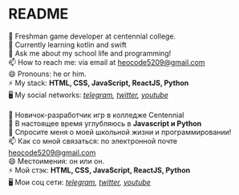 # README
👯 Freshman game developer at centennial college.<br/>
🔭 Currently learning kotlin and swift<br/>
💬 Ask me about my school life and programming!<br/>
📫 How to reach me: via email at heocode5209@gmail.com<br/>
😄 Pronouns: he or him.<br/>
⚡ My stack: <b>HTML, CSS, JavaScript, ReactJS, Python</b><br/>
🖥  My social networks: <em>[telegram](https://t.me/heopocode), [twitter](https://x.com/heopos1t), [youtube](https://www.youtube.com/channel/UCcvEEtswln8fjaxaUgXbT5A)</em>
<br/></br>
👯 Новичок-разработчик игр в колледже Centennial<br/>
🔭 В настоящее время углубляюсь в <b>Javascript и Python</b><br/>
💬 Спросите меня о моей школьной жизни и программировании!<br/>
📫 Как со мной связаться: по электронной почте heocode5209@gmail.com<br/>
😄 Местоимения: он или он.<br/>
⚡ Мой стэк: <b>HTML, CSS, JavaScript, ReactJS, Python</b><br/>
🖥  Мои соц сети: <em>[telegram](https://t.me/heopocode), [twitter](https://x.com/heopos1t), [youtube](https://www.youtube.com/channel/UCcvEEtswln8fjaxaUgXbT5A)</em><br/>
